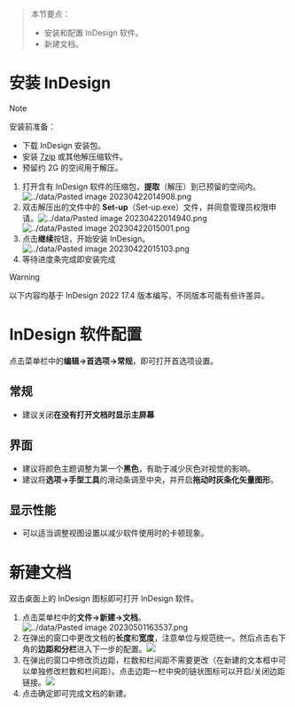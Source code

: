 > 本节要点：
> - 安装和配置 InDesign 软件。
> - 新建文档。

# 安装 InDesign
> [!note]
> 安装前准备：
> - 下载 InDesign 安装包。
> - 安装 [7zip](https://www.7-zip.org/) 或其他解压缩软件。
> - 预留约 2G 的空间用于解压。

1. 打开含有 InDesign 软件的压缩包，**提取**（解压）到已预留的空间内。![../data/Pasted image 20230422014908.png](../data/Pasted%20image%2020230422014908.png)
2. 双击解压出的文件中的 **Set-up**（Set-up.exe）文件，并同意管理员权限申请。![../data/Pasted image 20230422014940.png](../data/Pasted%20image%2020230422014940.png) ![../data/Pasted image 20230422015001.png](../data/Pasted%20image%2020230422015001.png)
3. 点击**继续**按钮，开始安装 InDesign。![../data/Pasted image 20230422015103.png](../data/Pasted%20image%2020230422015103.png)
4. 等待进度条完成即安装完成

> [!Warning]
> 以下内容均基于 InDesign 2022 17.4 版本编写，不同版本可能有些许差异。

# InDesign 软件配置
点击菜单栏中的**编辑->首选项->常规**，即可打开首选项设置。
## 常规
- 建议关闭**在没有打开文档时显示主屏幕**
## 界面
- 建议将颜色主题调整为第一个**黑色**，有助于减少灰色对视觉的影响。
- 建议将**选项->手型工具**的滑动条调至中央，并开启**拖动时灰条化矢量图形**。
## 显示性能
- 可以适当调整视图设置以减少软件使用时的卡顿现象。

# 新建文档
双击桌面上的 InDesign 图标即可打开 InDesign 软件。
1. 点击菜单栏中的**文件->新建->文档**。![../data/Pasted image 20230501163537.png](../data/Pasted%20image%2020230501163537.png)
2. 在弹出的窗口中更改文档的**长度**和**宽度**，注意单位与规范统一。然后点击右下角的**边距和分栏**进入下一步的配置。![](../data/Pasted%20image%2020230501163742.png)
3. 在弹出的窗口中修改页边距，栏数和栏间距不需要更改（在新建的文本框中可以单独修改栏数和栏间距）。点击边距一栏中央的链状图标可以开启/关闭边距链接。![](../data/Pasted%20image%2020230501164027.png)
4. 点击确定即可完成文档的新建。